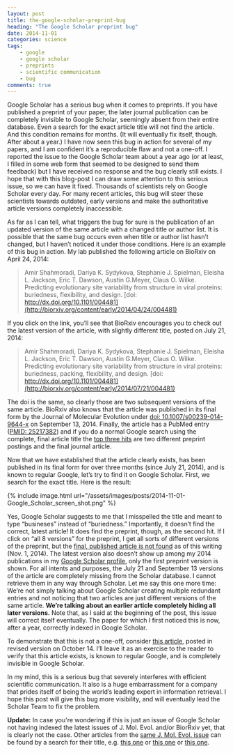 ```yaml
---
layout: post
title: the-google-scholar-preprint-bug
heading: "The Google Scholar preprint bug"
date: 2014-11-01
categories: science
tags:
    - google
    - google scholar
    - preprints
    - scientific communication
    - bug
comments: true
---
```

Google Scholar has a serious bug when it comes to preprints. If you have published a preprint of your paper, the later journal publication can be completely invisible to Google Scholar, seemingly absent from their entire database. Even a search for the exact article title will not find the article. And this condition remains for months. (It will eventually fix itself, though. After about a year.) I have now seen this bug in action for several of my papers, and I am confident it’s a reproducible flaw and not a one-off. I reported the issue to the Google Scholar team about a year ago (or at least, I filled in some web form that seemed to be designed to send them feedback) but I have received no response and the bug clearly still exists. I hope that with this blog-post I can draw some attention to this serious issue, so we can have it fixed. Thousands of scientists rely on Google Scholar every day. For many recent articles, this bug will steer these scientists towards outdated, early versions and make the authoritative article versions completely inaccessible.

<!--more-->

As far as I can tell, what triggers the bug for sure is the publication of an updated version of the same article with a changed title or author list. It is possible that the same bug occurs even when title or author list hasn’t changed, but I haven’t noticed it under those conditions. Here is an example of this bug in action. My lab published the following article on BioRxiv on April 24, 2014:

> Amir Shahmoradi, Dariya K. Sydykova, Stephanie J. Spielman, Eleisha L. Jackson, Eric T. Dawson, Austin G.Meyer, Claus O. Wilke. Predicting evolutionary site variability from structure in viral proteins: buriedness, flexibility, and design. [doi: http://dx.doi.org/10.1101/004481](http://biorxiv.org/content/early/2014/04/24/004481)

If you click on the link, you’ll see that BioRxiv encourages you to check out the latest version of the article, with slightly different title, posted on July 21, 2014:

> Amir Shahmoradi, Dariya K. Sydykova, Stephanie J. Spielman, Eleisha L. Jackson, Eric T. Dawson, Austin G.Meyer, Claus O. Wilke. Predicting evolutionary site variability from structure in viral proteins: buriedness, packing, flexibility, and design. [doi: http://dx.doi.org/10.1101/004481](http://biorxiv.org/content/early/2014/07/21/004481)

The doi is the same, so clearly those are two subsequent versions of the same article. BioRxiv also knows that the article was published in its final form by the Journal of Molecular Evolution under [doi: 10.1007/s00239-014-9644-x](http://link.springer.com/article/10.1007/s00239-014-9644-x) on September 13, 2014. Finally, the article has a PubMed entry ([PMID: 25217382](http://www.ncbi.nlm.nih.gov/pubmed/25217382)) and if you do a normal Google search using the complete, final article title the [top three hits](https://www.google.com/search?q=Predicting+evolutionary+site+variability+from+structure+in+viral+proteins%3A+buriedness%2C+packing%2C+flexibility%2C+and+design&oq=Predicting+evolutionary+site+variability+from+structure+in+viral+proteins%3A+buriedness%2C+packing%2C+flexibility%2C+and+design&aqs=chrome..69i57j69i59j69i60l3.549j0j1&sourceid=chrome&es_sm=91&ie=UTF-8) are two different preprint postings and the final journal article.

Now that we have established that the article clearly exists, has been published in its final form for over three months (since July 21, 2014), and is known to regular Google, let’s try to find it on Google Scholar. First, we search for the exact title. Here is the result:

{% include image.html url="/assets/images/posts/2014-11-01-Google_Scholar_screen_shot.png" %}

Yes, Google Scholar suggests to me that I misspelled the title and meant to type “busineses” instead of “buriedness.” Importantly, it doesn’t find the correct, latest article! It does find the preprint, though, as the second hit. If I click on “all 8 versions” for the preprint, I get all sorts of different versions of the preprint, but the [final, published article is not found](http://scholar.google.com/scholar?cluster=1799163645855055780) as of this writing (Nov. 1, 2014). The latest version also doesn’t show up among my 2014 publications in my [Google Scholar profile,]( http://scholar.google.com/citations?hl=en&user=Nc8U6E4AAAAJ&view_op=list_works&sortby=pubdate) only the first preprint version is shown. For all intents and purposes, the July 21 and September 13 versions of the article are completely missing from the Scholar database. I cannot retrieve them in any way through Scholar. Let me say this one more time: We’re not simply talking about Google Scholar  creating multiple redundant entries and not noticing that two articles are just different versions of the same article. **We’re talking about an earlier article completely hiding all later versions.** Note that, as I said at the beginning of the post, this issue will correct itself eventually. The paper for which I first noticed this is now, after a year, correctly indexed in Google Scholar.

To demonstrate that this is not a one-off, consider [this article,](http://biorxiv.org/content/early/2014/10/14/002287) posted in revised version on October 14. I’ll leave it as an exercise to the reader to verify that this article exists, is known to regular Google, and is completely invisible in Google Scholar.

In my mind, this is a serious bug that severely interferes with efficient scientific communication. It also is a huge embarrassment for a company that prides itself of being the world’s leading expert in information retrieval. I hope this post will give this bug more visibility, and will eventually lead the Scholar Team to fix the problem.

**Update:** In case you're wondering if this is just an issue of Google Scholar not having indexed the latest issues of J. Mol. Evol. and/or BiorRxiv yet, that is clearly not the case. Other articles from the [same J. Mol. Evol. issue](http://link.springer.com/journal/239/79/3/page/1) can be found by a search for their title, e.g. [this one](http://scholar.google.com/scholar?hl=en&q=Limits+of+Neutral+Drift%3A+Lessons+From+the+In+Vitro+Evolution+of+Two+Ribozymes) or [this one](http://scholar.google.com/scholar?hl=en&q=One+origin+for+metallo-%CE%B2-lactamase+activity%2C+or+two%3F+An+investigation+assessing+a+diverse+set+of+reconstructed+ancestral+sequences+based+on+a+sample+of+phylogenetic+trees) or [this one](http://scholar.google.com/scholar?q=Essential+is+Not+Irreplaceable%3A+Fitness+Dynamics+of+Experimental+E.+coli+RNase+P+RNA+Heterologous+Replacement).

